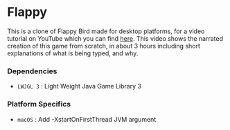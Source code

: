 # Flappy

This is a clone of Flappy Bird made for desktop platforms, for a video tutorial on YouTube which you can find [here](http://youtu.be/527bR2JHSR0). This video shows the narrated creation of this game from scratch, in about 3 hours including short explanations of what is being typed, and why.

### Dependencies
* `LWJGL 3` : Light Weight Java Game Library 3

### Platform Specifics
* `macOS` : Add -XstartOnFirstThread JVM argument
